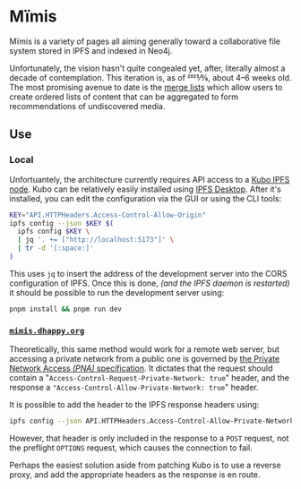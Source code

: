 # Mïmis

Mïmis is a variety of pages all aiming generally toward a collaborative file system stored in IPFS and indexed in Neo4j.

Unfortunately, the vision hasn't quite congealed yet, after, literally almost a decade of contemplation. This iteration is, as of 2025⁄3⁄8, about 4–6 weeks old. The most promising avenue to date is the [merge lists](https://mimis.dhappy.org/#/list) which allow users to create ordered lists of content that can be aggregated to form recommendations of undiscovered media.

## Use

### Local

Unfortuantely, the architecture currently requires API access to a [Kubo IPFS node](https://github.com/ipfs/kubo/). Kubo can be relatively easily installed using [IPFS Desktop](https://docs.ipfs.tech/install/ipfs-desktop/). After it's installed, you can edit the configuration via the GUI or using the CLI tools:

```bash
KEY="API.HTTPHeaders.Access-Control-Allow-Origin"
ipfs config --json $KEY $(
  ipfs config $KEY \
  | jq '. += ["http://localhost:5173"]' \
  | tr -d '[:space:]'
)
```

This uses `jq` to insert the address of the development server into the CORS configuration of IPFS. Once this is done, *(and the IPFS daemon is restarted)* it should be possible to run the development server using:

```bash
pnpm install && pnpm run dev
```

### [`mimis.dhappy.org`](https://mimis.dhappy.org)

Theoretically, this same method would work for a remote web server, but accessing a private network from a public one is governed by [the Private Network Access *(PNA)* specification](https://wicg.github.io/private-network-access/). It dictates that the request should contain a "`Access-Control-Request-Private-Network: true`" header, and the response a `"Access-Control-Allow-Private-Network: true`" header.

It is possible to add the header to the IPFS response headers using:

```bash
ipfs config --json API.HTTPHeaders.Access-Control-Allow-Private-Network '["true"]'
```

However, that header is only included in the response to a `POST` request, not the preflight `OPTIONS` request, which causes the connection to fail.

Perhaps the easiest solution aside from patching Kubo is to use a reverse proxy, and add the appropriate headers as the response is en route.
